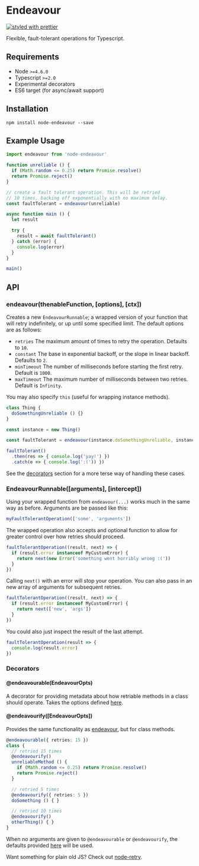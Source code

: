 # Endeavour
[![styled with prettier](https://img.shields.io/badge/styled_with-prettier-ff69b4.svg)](https://github.com/prettier/prettier)

Flexible, fault-tolerant operations for Typescript.

## Requirements
- Node `>=4.6.0`
- Typescript `>=2.0`
- Experimental decorators
- ES6 target (for async/await support)

## Installation
```npm install node-endeavour --save```

## Example Usage

```typescript
import endeavour from 'node-endeavour'

function unreliable () {
  if (Math.random <= 0.25) return Promise.resolve()
  return Promise.reject()
}

// create a fault tolerant operation. This will be retried
// 10 times, backing off exponentially with no maximum delay.
const faultTolerant = endeavour(unreliable)

async function main () {
  let result

  try {
    result = await faultTolerant()
  } catch (error) {
    console.log(error)
  }
}

main()
```

## API

### endeavour(thenableFunction, [options], [ctx])
Creates a new `EndeavourRunnable`; a wrapped version of your function that will retry indefinitely, or up until some specified limit. The default options are as follows:

- `retries` The maximum amount of times to retry the operation. Defaults to `10`.
- `constant` The base in exponential backoff, or the slope in linear backoff. Defaults to `2`.
- `minTimeout` The number of milliseconds before starting the first retry. Default is `1000`.
- `maxTimeout` The maximum number of milliseconds between two retries. Default is `Infinity`. 

You may also specify `this` (useful for wrapping instance methods).

```typescript
class Thing {
  doSomethingUnreliable () {}
}

const instance = new Thing()

const faultTolerant = endeavour(instance.doSomethingUnreliable, instance)

faultTolerant()
  .then(res => { console.log('yay!') })
  .catch(e => { console.log(':(')) })
```

See the [decorators](#decorators) section for a more terse way of handling these cases.

### EndeavourRunnable([arguments], [intercept])
Using your wrapped function from `endeavour(...)` works much in the same way as before. Arguments are be passed like this:

```typescript
myFaultTolerantOperation(['some', 'arguments'])
```

The wrapped operation also accepts and optional function to allow for greater control over how retries should proceed.

```typescript
faultTolerantOperation((result, next) => {
  if (result.error instanceof MyCustomError) {
    return next(new Error('something went horribly wrong :('))
  }
})
```

Calling `next()` with an error will stop your operation. You can also pass in an new array of arguments for subsequent retries.

```typescript
faultTolerantOperation((result, next) => {
  if (result.error instanceof MyCustomError) {
    return next(['new', 'args'])
  }
})
```

You could also just inspect the result of the last attempt.
```typescript
faultTolerantOperation(result => {
  console.log(result.error)
})
```

### Decorators

#### @endeavourable(EndeavourOpts)
A decorator for providing metadata about how retriable methods in a class should operate. Takes the options defined [here](#endeavourthenablefunction-options-ctx). 

#### @endeavourify([EndeavourOpts])
Provides the same functionality as [endeavour](#endeavourthenablefunction-options-ctx), but for class methods.

```typescript
@endeavourable({ retries: 15 })
class {
  // retried 15 times
  @endeavourify()
  unreliableMethod () {
    if (Math.random <= 0.25) return Promise.resolve()
    return Promise.reject()
  }

  // retried 5 times
  @endeavourify({ retries: 5 })
  doSomething () { }

  // retried 10 times
  @endeavourify()
  otherThing() { }
}
``` 

When no arguments are given to `@endeavourable` or `@endeavourify`, the defaults provided [here](#endeavourthenablefunction-options-ctx) will be used.

Want something for plain old JS? Check out [node-retry](https://github.com/tim-kos/node-retry).